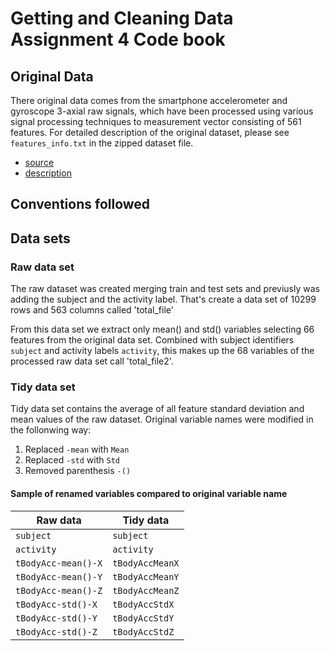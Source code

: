 Getting and Cleaning Data Assignment 4 Code book
==============================================================


## Original Data

There original data comes from the smartphone accelerometer and gyroscope 3-axial raw signals, 
which have been processed using various signal processing techniques to measurement vector consisting
of 561 features. For detailed description of the original dataset, please see `features_info.txt` in
the zipped dataset file.

- [source](https://d396qusza40orc.cloudfront.net/getdata%2Fprojectfiles%2FUCI%20HAR%20Dataset.zip) 
- [description](http://archive.ics.uci.edu/ml/datasets/Human+Activity+Recognition+Using+Smartphones)


## Conventions followed



## Data sets

### Raw data set

The raw dataset was created merging train and test sets and previusly was adding the subject and the activity label.
That's create a data set of 10299 rows and 563 columns called 'total_file' 

From this data set we extract only mean() and std() variables selecting 66 features from the original data set.
Combined with subject identifiers `subject` and activity labels `activity`, this makes up the
68 variables of the processed raw data set call 'total_file2'.


### Tidy data set

Tidy data set contains the average of all feature standard deviation and mean values of the raw dataset. 
Original variable names were modified in the follonwing way:

 1. Replaced `-mean` with `Mean`
 2. Replaced `-std` with `Std`
 3. Removed parenthesis `-()`
 


#### Sample of renamed variables compared to original variable name

 Raw data            | Tidy data 
 --------------------|--------------
 `subject`           | `subject`
 `activity`          | `activity`
 `tBodyAcc-mean()-X` | `tBodyAccMeanX`
 `tBodyAcc-mean()-Y` | `tBodyAccMeanY`
 `tBodyAcc-mean()-Z` | `tBodyAccMeanZ`
 `tBodyAcc-std()-X`  | `tBodyAccStdX`
 `tBodyAcc-std()-Y`  | `tBodyAccStdY`
 `tBodyAcc-std()-Z`  | `tBodyAccStdZ`

